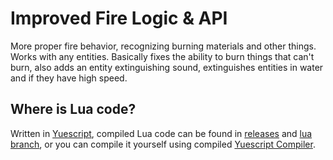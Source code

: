 # Improved Fire Logic & API
More proper fire behavior, recognizing burning materials and other things. Works with any entities. Basically fixes the ability to burn things that can't burn, also adds an entity extinguishing sound, extinguishes entities in water and if they have high speed.

## Where is Lua code?
Written in [Yuescript](https://github.com/pigpigyyy/Yuescript), compiled Lua code can be found in [releases](https://github.com/PrikolMen/improved-fire-logic/releases) and [lua branch](https://github.com/PrikolMen/improved-fire-logic/tree/lua), or you can compile it yourself using compiled [Yuescript Compiler](https://github.com/pigpigyyy/Yuescript/releases/latest).
